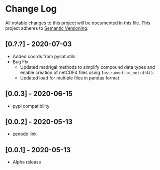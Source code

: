 # Change Log
All notable changes to this project will be documented in this file.
This project adheres to [Semantic Versioning](http://semver.org/).

## [0.?.?] - 2020-07-03
- Added coords from pysat.utils
- Bug Fix
   - Updated madrigal methods to simplify compound data types and enable
     creation of netCDF4 files using `Instrument.to_netcdf4()`.
   - Updated load for multiple files in pandas format

## [0.0.3] - 2020-06-15
- pypi compatibility

## [0.0.2] - 2020-05-13
- zenodo link

## [0.0.1] - 2020-05-13
- Alpha release
